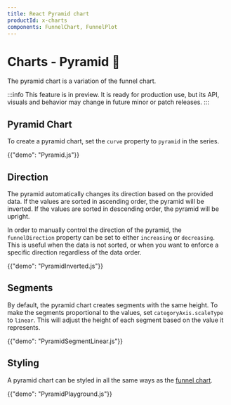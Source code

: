 ```yaml
---
title: React Pyramid chart
productId: x-charts
components: FunnelChart, FunnelPlot
---
```


# Charts - Pyramid [<span class="plan-pro"></span>](/x/introduction/licensing/#pro-plan 'Pro plan')🧪

<p class="description">The pyramid chart is a variation of the funnel chart.</p>

:::info
This feature is in preview. It is ready for production use, but its API, visuals and behavior may change in future minor or patch releases.
:::

## Pyramid Chart

To create a pyramid chart, set the `curve` property to `pyramid` in the series.

{{"demo": "Pyramid.js"}}

## Direction

The pyramid automatically changes its direction based on the provided data. If the values are sorted in ascending order, the pyramid will be inverted.
If the values are sorted in descending order, the pyramid will be upright.

In order to manually control the direction of the pyramid, the `funnelDirection` property can be set to either `increasing` or `decreasing`.
This is useful when the data is not sorted, or when you want to enforce a specific direction regardless of the data order.

{{"demo": "PyramidInverted.js"}}

## Segments

By default, the pyramid chart creates segments with the same height. To make the segments proportional to the values, set `categoryAxis.scaleType` to `linear`.
This will adjust the height of each segment based on the value it represents.

{{"demo": "PyramidSegmentLinear.js"}}

## Styling

A pyramid chart can be styled in all the same ways as the [funnel chart](/x/react-charts/funnel/#styling).

{{"demo": "PyramidPlayground.js"}}
